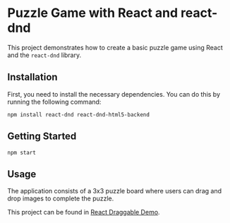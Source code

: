 # Puzzle Game with React and react-dnd

This project demonstrates how to create a basic puzzle game using React and the `react-dnd` library.

## Installation

First, you need to install the necessary dependencies. You can do this by running the following command:

```
npm install react-dnd react-dnd-html5-backend
```

## Getting Started

```
npm start
```

## Usage

The application consists of a 3x3 puzzle board where users can drag and drop images to complete the puzzle.

This project can be found in [React Draggable Demo](https://draggable-collection-cf4c61e4a2e5.herokuapp.com/).
